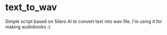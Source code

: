 # text_to_wav
Simple script based on Silero AI to convert text into wav file. I'm using it for making audiobooks :)
